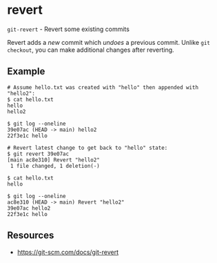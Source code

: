 # revert

`git-revert` - Revert some existing commits

Revert adds a *new* commit which *undoes* a previous commit. Unlike `git checkout`, you can make additional changes after reverting.

## Example
```
# Assume hello.txt was created with "hello" then appended with "hello2":
$ cat hello.txt
hello
hello2

$ git log --oneline
39e07ac (HEAD -> main) hello2
22f3e1c hello

# Revert latest change to get back to "hello" state:
$ git revert 39e07ac
[main ac8e310] Revert "hello2"
 1 file changed, 1 deletion(-)

$ cat hello.txt
hello

$ git log --oneline
ac8e310 (HEAD -> main) Revert "hello2"
39e07ac hello2
22f3e1c hello
```

## Resources
- https://git-scm.com/docs/git-revert
